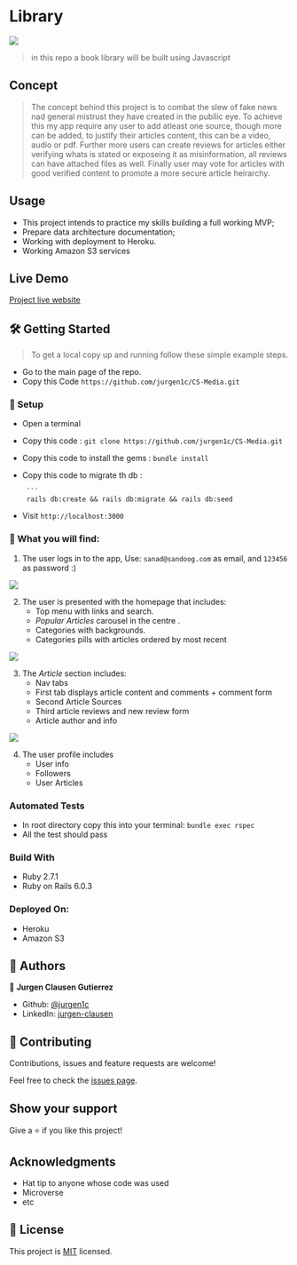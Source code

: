 # Library
![](https://img.shields.io/badge/Microverse-blueviolet)


> in this repo a book library will be built using Javascript 

## Concept
>  The concept behind this project is to combat the slew of fake news nad general mistrust they have created in the publlic eye. To achieve this my app require any user to add atleast one source, though more can be added, to justify their articles content, this can be a video, audio or pdf. Further more users can create reviews for articles either verifying whats is stated or exposeing it as misinformation, all reviews can have attached files as well. Finally user may vote for articles with good verified content to promote a more secure article heirarchy. 
## Usage

- This project intends to practice my skills building a full working MVP;
- Prepare data architecture documentation;
- Working with deployment to Heroku.
- Working Amazon S3 services<br>

## Live Demo

[Project live website](https://crowd-sourced-media.herokuapp.com/)
## 🛠 Getting Started

> To get a local copy up and running follow these simple example steps.

- Go to the main page of the repo.
- Copy this Code `https://github.com/jurgen1c/CS-Media.git`




### 📝 Setup

 - Open a terminal
 
 - Copy this code : 
        ```
        git clone https://github.com/jurgen1c/CS-Media.git
        ```
 - Copy this code to install the gems :
         ```
        bundle install
        ```
 - Copy this code to migrate th db :
 
        ```
        rails db:create && rails db:migrate && rails db:seed
               
        
- Visit `http://localhost:3000`

### 📝 What you will find:
  1. The user logs in to the app, Use: `sanad@sandoog.com` as email, and `123456` as password :)
   
![](app/assets/images/home.png)

  2. The user is presented with the homepage that includes:
       - Top menu with links and search.
       - *Popular Articles* carousel in the centre .
       - Categories with backgrounds.
       - Categories pills with articles ordered by most recent

![](app/assets/images/article.png)
    
  3. The *Article* section includes:
       - Nav tabs
       - First tab displays article content and comments + comment form
       - Second Article Sources
       - Third article reviews and new review form
       - Article author and info

![](app/assets/images/user.png)

  4. The user profile includes
       - User info
       - Followers
       - User Articles
   
### Automated Tests

- In root directory copy this into your terminal:
            ```
           bundle exec rspec
            ```
- All the test should pass   

### Build With

- Ruby 2.7.1
- Ruby on Rails 6.0.3

### Deployed On:
- Heroku
- Amazon S3         

## 👤 Authors


👤 **Jurgen Clausen Gutierrez**

- Github: [@jurgen1c](https://github.com/jurgen1c)
- LinkedIn: [jurgen-clausen](https://www.linkedin.com/in/jurgen-clausen-2740061a9/)


## 🤝 Contributing

Contributions, issues and feature requests are welcome!

Feel free to check the [issues page](issues/).

## Show your support

Give a ⭐️ if you like this project!

## Acknowledgments

- Hat tip to anyone whose code was used
- Microverse
- etc

## 📝 License

This project is [MIT](lic.url) licensed.